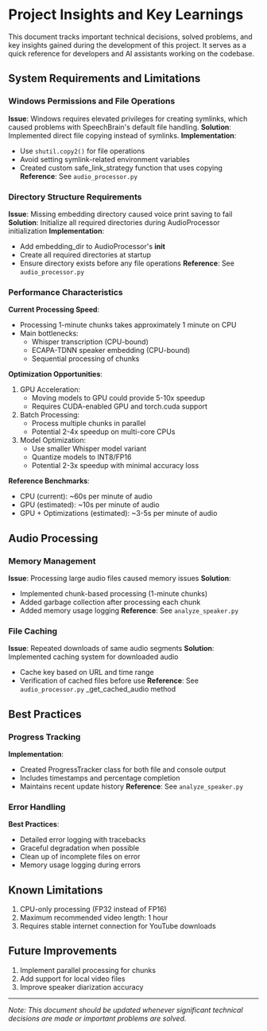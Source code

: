 # Project Insights and Key Learnings

This document tracks important technical decisions, solved problems, and key insights gained during the development of this project. It serves as a quick reference for developers and AI assistants working on the codebase.

## System Requirements and Limitations

### Windows Permissions and File Operations

**Issue**: Windows requires elevated privileges for creating symlinks, which caused problems with SpeechBrain's default file handling.
**Solution**: Implemented direct file copying instead of symlinks.
**Implementation**: 
- Use `shutil.copy2()` for file operations
- Avoid setting symlink-related environment variables
- Created custom safe_link_strategy function that uses copying
**Reference**: See `audio_processor.py`

### Directory Structure Requirements

**Issue**: Missing embedding directory caused voice print saving to fail
**Solution**: Initialize all required directories during AudioProcessor initialization
**Implementation**:
- Add embedding_dir to AudioProcessor's __init__
- Create all required directories at startup
- Ensure directory exists before any file operations
**Reference**: See `audio_processor.py`

### Performance Characteristics

**Current Processing Speed**:
- Processing 1-minute chunks takes approximately 1 minute on CPU
- Main bottlenecks:
  - Whisper transcription (CPU-bound)
  - ECAPA-TDNN speaker embedding (CPU-bound)
  - Sequential processing of chunks

**Optimization Opportunities**:
1. GPU Acceleration:
   - Moving models to GPU could provide 5-10x speedup
   - Requires CUDA-enabled GPU and torch.cuda support
2. Batch Processing:
   - Process multiple chunks in parallel
   - Potential 2-4x speedup on multi-core CPUs
3. Model Optimization:
   - Use smaller Whisper model variant
   - Quantize models to INT8/FP16
   - Potential 2-3x speedup with minimal accuracy loss

**Reference Benchmarks**:
- CPU (current): ~60s per minute of audio
- GPU (estimated): ~10s per minute of audio
- GPU + Optimizations (estimated): ~3-5s per minute of audio

## Audio Processing

### Memory Management

**Issue**: Processing large audio files caused memory issues
**Solution**: 
- Implemented chunk-based processing (1-minute chunks)
- Added garbage collection after processing each chunk
- Added memory usage logging
**Reference**: See `analyze_speaker.py`

### File Caching

**Issue**: Repeated downloads of same audio segments
**Solution**: Implemented caching system for downloaded audio
- Cache key based on URL and time range
- Verification of cached files before use
**Reference**: See `audio_processor.py` _get_cached_audio method

## Best Practices

### Progress Tracking

**Implementation**: 
- Created ProgressTracker class for both file and console output
- Includes timestamps and percentage completion
- Maintains recent update history
**Reference**: See `analyze_speaker.py`

### Error Handling

**Best Practices**:
- Detailed error logging with tracebacks
- Graceful degradation when possible
- Clean up of incomplete files on error
- Memory usage logging during errors

## Known Limitations

1. CPU-only processing (FP32 instead of FP16)
2. Maximum recommended video length: 1 hour
3. Requires stable internet connection for YouTube downloads

## Future Improvements

1. Implement parallel processing for chunks
2. Add support for local video files
3. Improve speaker diarization accuracy

---
*Note: This document should be updated whenever significant technical decisions are made or important problems are solved.* 